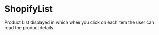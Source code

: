 # ShopifyList
Product List displayed in which when you click on each item the user can read the product details. 
